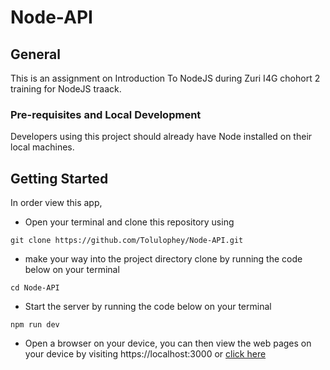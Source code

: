 # Node-API
## General
This is an assignment on Introduction To NodeJS during Zuri I4G chohort 2 training for NodeJS traack.

### Pre-requisites and Local Development 
Developers using this project should already have Node installed on their local machines.

## Getting Started
In order view this app, 
- Open your terminal and clone this repository using
```
git clone https://github.com/Tolulophey/Node-API.git
```
- make your way into the project directory clone by running the code below on your terminal
```
cd Node-API
```
- Start the server by running the code below on your terminal
```
npm run dev
```
- Open a browser on your device, you can then view the web pages on your device by visiting https://localhost:3000 or [click here](https://localhost:3000)
